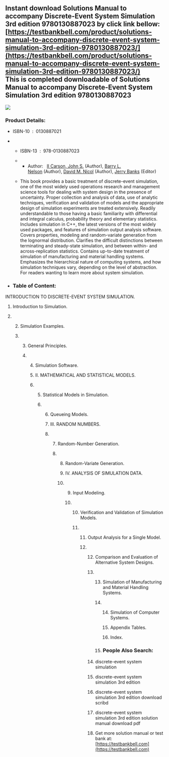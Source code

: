 Instant download **Solutions Manual to accompany Discrete-Event System Simulation 3rd edition 9780130887023** by click link bellow:  
[https://testbankbell.com/product/solutions-manual-to-accompany-discrete-event-system-simulation-3rd-edition-9780130887023/](https://testbankbell.com/product/solutions-manual-to-accompany-discrete-event-system-simulation-3rd-edition-9780130887023/)  
This is completed downloadable of Solutions Manual to accompany Discrete-Event System Simulation 3rd edition 9780130887023
--------------------------------------------------------------------------------------------------------------------------


![](https://testbankbell.com/wp-content/uploads/2023/05/9780130887023.jpg)
### Product Details:


* ISBN-10 ‏ : ‎ 0130887021
* * ISBN-13 ‏ : ‎ 978-0130887023
  * * Author:   [II Carson, John S.](https://www.amazon.com/s/ref=dp_byline_sr_book_1?ie=UTF8&field-author=II+Carson%2C+John+S.&text=II+Carson%2C+John+S.&sort=relevancerank&search-alias=books) (Author), [Barry L. Nelson](https://www.amazon.com/s/ref=dp_byline_sr_book_2?ie=UTF8&field-author=Barry+L.+Nelson&text=Barry+L.+Nelson&sort=relevancerank&search-alias=books) (Author), [David M. Nicol](https://www.amazon.com/s/ref=dp_byline_sr_book_3?ie=UTF8&field-author=David+M.+Nicol&text=David+M.+Nicol&sort=relevancerank&search-alias=books) (Author), [Jerry Banks](https://www.amazon.com/Jerry-Banks/e/B001HMPTR4/ref=dp_byline_cont_book_4) (Editor)
   
  * This book provides a basic treatment of discrete-event simulation, one of the most widely used operations research and management science tools for dealing with system design in the presence of uncertainty. Proper collection and analysis of data, use of analytic techniques, verification and validation of models and the appropriate design of simulation experiments are treated extensively. Readily understandable to those having a basic familiarity with differential and integral calculus, probability theory and elementary statistics. Includes simulation in C++, the latest versions of the most widely used packages, and features of simulation output analysis software. Covers properties, modeling and random-variate generation from the lognormal distribution. Clarifies the difficult distinctions between terminating and steady-state simulation, and between within- and across-replication statistics. Contains up-to-date treatment of simulation of manufacturing and material handling systems. Emphasizes the hierarchical nature of computing systems, and how simulation techniques vary, depending on the level of abstraction. For readers wanting to learn more about system simulation.
 
* ### Table of Content:

INTRODUCTION TO DISCRETE-EVENT SYSTEM SIMULATION.

1. Introduction to Simulation.

2. 2. Simulation Examples.
  
   3. 3. General Principles.
     
      4. 4. Simulation Software.
        
         5. II. MATHEMATICAL AND STATISTICAL MODELS.
        
         6. 5. Statistical Models in Simulation.
           
            6. 6. Queueing Models.
              
               7. III. RANDOM NUMBERS.
              
               8. 7. Random-Number Generation.
                 
                  8. 8. Random-Variate Generation.
                    
                     9. IV. ANALYSIS OF SIMULATION DATA.
                    
                     10. 9. Input Modeling.
                        
                         10. 10. Verification and Validation of Simulation Models.
                            
                             11. 11. Output Analysis for a Single Model.
                                
                                 12. 12. Comparison and Evaluation of Alternative System Designs.
                                    
                                     13. 13. Simulation of Manufacturing and Material Handling Systems.
                                        
                                         14. 14. Simulation of Computer Systems.
                                            
                                             15. Appendix Tables.
                                            
                                             16. Index.
                                            
                                         15. ### People Also Search:
                                        
                                     14. discrete-event system simulation
                                    
                                     15. discrete-event system simulation 3rd edition
                                    
                                     16. discrete-event system simulation 3rd edition download scribd
                                    
                                     17. discrete-event system simulation 3rd edition solution manual download pdf
                                     18.  Get more solution manual or test bank at: [https://testbankbell.com](https://testbankbell.com)
